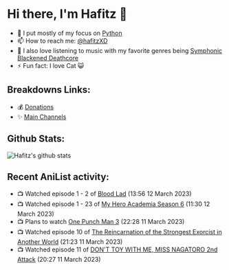 # Hi there, I'm Hafitz 👋
- 🐍 I put mostly of my focus on [Python](https://python.org)
- 📫 How to reach me: [@hafitzXD](https://t.me/hafitzXD)
- 🎵 I also love listening to music with my favorite genres being [Symphonic Blackened Deathcore](https://youtu.be/qyYmS_iBcy4)
- ⚡ Fun fact: I love Cat 😺

## Breakdowns Links:
- 💰 [Donations](https://t.me/TheBreakdowns/2)
- ✨ [Main Channels](https://t.me/TheBreakdowns)

## Github Stats:
![Hafitz's github stats](https://github-readme-stats.vercel.app/api?username=breakdowns&show_icons=true&count_private=true&bg_color=00000000&text_color=777)

## Recent AniList activity:
<!-- ANILIST_ACTIVITY:start -->

-   📺 Watched episode 1 - 2 of [Blood Lad](https://anilist.co/anime/11633) (13:56 12 March 2023)
-   📺 Watched episode 1 - 23 of [My Hero Academia Season 6](https://anilist.co/anime/139630) (11:30 12 March 2023)
-   📺 Plans to watch [One Punch Man 3](https://anilist.co/anime/153800) (22:28 11 March 2023)
-   📺 Watched episode 10 of [The Reincarnation of the Strongest Exorcist in Another World](https://anilist.co/anime/144553) (21:23 11 March 2023)
-   📺 Watched episode 11 of [DON'T TOY WITH ME, MISS NAGATORO 2nd Attack](https://anilist.co/anime/140596) (20:27 11 March 2023)

<!-- ANILIST_ACTIVITY:end -->
